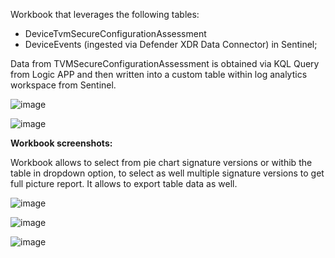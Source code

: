 Workbook that leverages the following tables:
- DeviceTvmSecureConfigurationAssessment 
- DeviceEvents (ingested via Defender XDR Data Connector) in Sentinel;


Data from TVMSecureConfigurationAssessment is obtained via KQL Query from Logic APP and then written into a custom table within log analytics workspace from Sentinel. 

![image](https://github.com/user-attachments/assets/24435280-4319-4c58-b22b-d25ea1f11b1d)




![image](https://github.com/user-attachments/assets/6a932950-0f10-4045-9316-0ee6b8607259)



**Workbook screenshots:**

Workbook allows to select from pie chart signature versions or withib the table in dropdown option, to select as well multiple signature versions to get full picture report. It allows to export table data as well.

![image](https://github.com/user-attachments/assets/4cae3dfe-e3f5-472d-a1d1-13388f298b7d)


![image](https://github.com/user-attachments/assets/afa752de-1521-45c9-9e6a-d16a1d1167a6)


![image](https://github.com/user-attachments/assets/c54d978d-5320-453c-ab78-32a807c2c08b)




